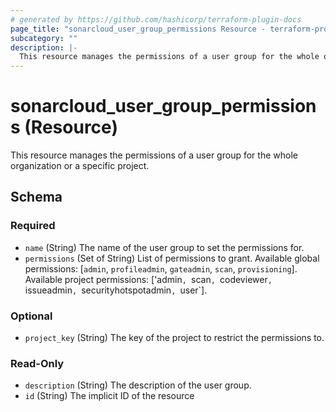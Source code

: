 ```yaml
---
# generated by https://github.com/hashicorp/terraform-plugin-docs
page_title: "sonarcloud_user_group_permissions Resource - terraform-provider-sonarcloud"
subcategory: ""
description: |-
  This resource manages the permissions of a user group for the whole organization or a specific project.
---
```


# sonarcloud_user_group_permissions (Resource)

This resource manages the permissions of a user group for the whole organization or a specific project.



<!-- schema generated by tfplugindocs -->
## Schema

### Required

- `name` (String) The name of the user group to set the permissions for.
- `permissions` (Set of String) List of permissions to grant. Available global permissions: [`admin`, `profileadmin`, `gateadmin`, `scan`, `provisioning`]. Available project permissions: ['admin`, `scan`, `codeviewer`, `issueadmin`, `securityhotspotadmin`, `user`].

### Optional

- `project_key` (String) The key of the project to restrict the permissions to.

### Read-Only

- `description` (String) The description of the user group.
- `id` (String) The implicit ID of the resource


